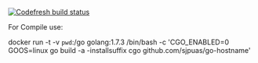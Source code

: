 [![Codefresh build status]( https://g.codefresh.io/api/badges/build?repoOwner=sjpuas&repoName=go-hostname&branch=master&pipelineName=go-hostname&accountName=sjpuas&type=cf-1)]( https://g.codefresh.io/repositories/sjpuas/go-hostname/builds?filter=trigger:build;branch:master;service:589a209421858e01002ff80d~go-hostname)

For Compile use:

  docker run -t -v `pwd`:/go golang:1.7.3 /bin/bash -c 'CGO_ENABLED=0 GOOS=linux go build -a -installsuffix cgo github.com/sjpuas/go-hostname'
